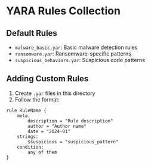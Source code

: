 # YARA Rules Collection

## Default Rules
- `malware_basic.yar`: Basic malware detection rules
- `ransomware.yar`: Ransomware-specific patterns
- `suspicious_behaviors.yar`: Suspicious code patterns

## Adding Custom Rules
1. Create `.yar` files in this directory
2. Follow the format:
```yara
rule RuleName {
    meta:
        description = "Rule description"
        author = "Author name"
        date = "2024-01"
    strings:
        $suspicious = "suspicious_pattern"
    condition:
        any of them
}
``` 